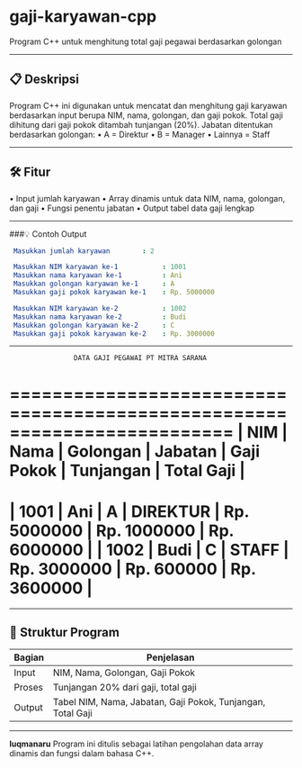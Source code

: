 # gaji-karyawan-cpp
Program C++ untuk menghitung total gaji pegawai berdasarkan golongan

---

## 📋 Deskripsi
Program C++ ini digunakan untuk mencatat dan menghitung gaji karyawan berdasarkan input berupa NIM, nama, golongan, dan gaji pokok. Total gaji dihitung dari gaji pokok ditambah tunjangan (20%). Jabatan ditentukan berdasarkan golongan:
• A = Direktur
• B = Manager
• Lainnya = Staff

---

## 🛠️ Fitur
• Input jumlah karyawan
• Array dinamis untuk data NIM, nama, golongan, dan gaji
• Fungsi penentu jabatan
• Output tabel data gaji lengkap

---

###💡 Contoh Output
```yml
 Masukkan jumlah karyawan        : 2

 Masukkan NIM karyawan ke-1           : 1001
 Masukkan nama karyawan ke-1          : Ani
 Masukkan golongan karyawan ke-1      : A
 Masukkan gaji pokok karyawan ke-1    : Rp. 5000000

 Masukkan NIM karyawan ke-2           : 1002
 Masukkan nama karyawan ke-2          : Budi
 Masukkan golongan karyawan ke-2      : C
 Masukkan gaji pokok karyawan ke-2    : Rp. 3000000
```

---

                    DATA GAJI PEGAWAI PT MITRA SARANA                     
 =========================================================================
 |    NIM    |   Nama   | Golongan |  Jabatan  | Gaji Pokok | Tunjangan | Total Gaji |
 =========================================================================
 | 1001      | Ani      | A        | DIREKTUR  | Rp. 5000000 | Rp. 1000000 | Rp. 6000000 |
 | 1002      | Budi     | C        | STAFF     | Rp. 3000000 | Rp.  600000 | Rp. 3600000 |
 =========================================================================

---

## 🧾 Struktur Program

| Bagian | Penjelasan                                                  |
| ------ | ----------------------------------------------------------- |
| Input  | NIM, Nama, Golongan, Gaji Pokok                             |
| Proses | Tunjangan 20% dari gaji, total gaji                         |
| Output | Tabel NIM, Nama, Jabatan, Gaji Pokok, Tunjangan, Total Gaji |

---

**luqmanaru**
Program ini ditulis sebagai latihan pengolahan data array dinamis dan fungsi dalam bahasa C++.
